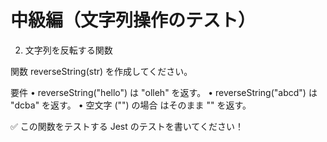 # 中級編（文字列操作のテスト）

2. 文字列を反転する関数

関数 reverseString(str) を作成してください。

要件
	•	reverseString("hello") は "olleh" を返す。
	•	reverseString("abcd") は "dcba" を返す。
	•	空文字 ("") の場合 はそのまま "" を返す。

✅ この関数をテストする Jest のテストを書いてください！